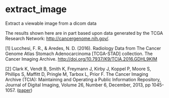 # extract_image
Extract a viewable image from a dicom data

The results shown here are in part based upon data generated by the TCGA Research Network: http://cancergenome.nih.gov/.

[1] Lucchesi, F. R., & Aredes, N. D. (2016). Radiology Data from The Cancer Genome Atlas Stomach Adenocarcinoma [TCGA-STAD] collection. The Cancer Imaging Archive. http://doi.org/10.7937/K9/TCIA.2016.GDHL9KIM

[2] Clark K, Vendt B, Smith K, Freymann J, Kirby J, Koppel P, Moore S, Phillips S, Maffitt D, Pringle M, Tarbox L, Prior F. The Cancer Imaging Archive (TCIA): Maintaining and Operating a Public Information Repository, Journal of Digital Imaging, Volume 26, Number 6, December, 2013, pp 1045-1057. ([paper](http://link.springer.com/article/10.1007%2Fs10278-013-9622-7))
